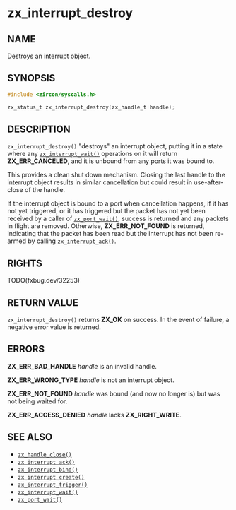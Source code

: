 # zx_interrupt_destroy

## NAME

<!-- Contents of this heading updated by update-docs-from-fidl, do not edit. -->

Destroys an interrupt object.

## SYNOPSIS

<!-- Contents of this heading updated by update-docs-from-fidl, do not edit. -->

```c
#include <zircon/syscalls.h>

zx_status_t zx_interrupt_destroy(zx_handle_t handle);
```

## DESCRIPTION

`zx_interrupt_destroy()` "destroys" an interrupt object, putting it in a state
where any [`zx_interrupt_wait()`] operations on it will return **ZX_ERR_CANCELED**,
and it is unbound from any ports it was bound to.

This provides a clean shut down mechanism.  Closing the last handle to the
interrupt object results in similar cancellation but could result in use-after-close
of the handle.

If the interrupt object is bound to a port when cancellation happens, if it
has not yet triggered, or it has triggered but the packet has not yet been
received by a caller of [`zx_port_wait()`], success is returned and any packets
in flight are removed.  Otherwise, **ZX_ERR_NOT_FOUND** is returned, indicating
that the packet has been read but the interrupt has not been re-armed by calling
[`zx_interrupt_ack()`].

## RIGHTS

<!-- Contents of this heading updated by update-docs-from-fidl, do not edit. -->

TODO(fxbug.dev/32253)

## RETURN VALUE

`zx_interrupt_destroy()` returns **ZX_OK** on success. In the event
of failure, a negative error value is returned.

## ERRORS

**ZX_ERR_BAD_HANDLE** *handle* is an invalid handle.

**ZX_ERR_WRONG_TYPE** *handle* is not an interrupt object.

**ZX_ERR_NOT_FOUND**  *handle* was bound (and now no longer is) but was not
being waited for.

**ZX_ERR_ACCESS_DENIED** *handle* lacks **ZX_RIGHT_WRITE**.

## SEE ALSO

 - [`zx_handle_close()`]
 - [`zx_interrupt_ack()`]
 - [`zx_interrupt_bind()`]
 - [`zx_interrupt_create()`]
 - [`zx_interrupt_trigger()`]
 - [`zx_interrupt_wait()`]
 - [`zx_port_wait()`]

<!-- References updated by update-docs-from-fidl, do not edit. -->

[`zx_handle_close()`]: handle_close.md
[`zx_interrupt_ack()`]: interrupt_ack.md
[`zx_interrupt_bind()`]: interrupt_bind.md
[`zx_interrupt_create()`]: interrupt_create.md
[`zx_interrupt_trigger()`]: interrupt_trigger.md
[`zx_interrupt_wait()`]: interrupt_wait.md
[`zx_port_wait()`]: port_wait.md
